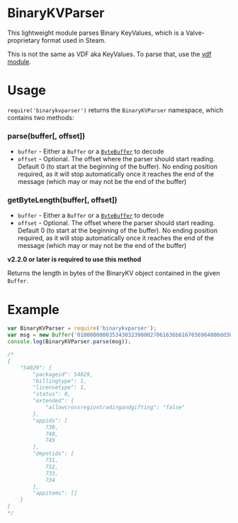 # BinaryKVParser

This lightweight module parses Binary KeyValues, which is a Valve-proprietary format used in Steam.

This is not the same as VDF aka KeyValues. To parse that, use the [vdf module](https://www.npmjs.com/package/vdf).

# Usage

`require('binarykvparser')` returns the `BinaryKVParser` namespace, which contains two methods:

### parse(buffer[, offset])
- `buffer` - Either a `Buffer` or a [`ByteBuffer`](https://www.npmjs.com/package/bytebuffer) to decode
- `offset` - Optional. The offset where the parser should start reading. Default 0 (to start at the beginning of the buffer). No ending position required, as it will stop automatically once it reaches the end of the message (which may or may not be the end of the buffer)

### getByteLength(buffer[, offset])
- `buffer` - Either a `Buffer` or a [`ByteBuffer`](https://www.npmjs.com/package/bytebuffer) to decode
- `offset` - Optional. The offset where the parser should start reading. Default 0 (to start at the beginning of the buffer). No ending position required, as it will stop automatically once it reaches the end of the message (which may or may not be the end of the buffer)

**v2.2.0 or later is required to use this method**

Returns the length in bytes of the BinaryKV object contained in the given `Buffer`.

# Example

```js
var BinaryKVParser = require('binarykvparser');
var msg = new Buffer('0100000000353430323900027061636b6167656964000dd300000262696c6c696e67747970650001000000026c6963656e736574797065000100000002737461747573000000000000657874656e6465640001616c6c6f7763726f7373726567696f6e74726164696e67616e6467696674696e670066616c736500080061707069647300023000da020000023100e4020000023200e902000008006465706f7469647300023000db020000023100dc020000023200dd020000023300de02000008006170706974656d7300080808', 'hex');
console.log(BinaryKVParser.parse(msg));

/*
{
	"54029": {
		"packageid": 54029,
		"billingtype": 1,
		"licensetype": 1,
		"status": 0,
		"extended": {
			"allowcrossregiontradingandgifting": "false"
		},
		"appids": [
			730,
			740,
			745
		],
		"depotids": [
			731,
			732,
			733,
			734
		],
		"appitems": []
	}
}
*/
```
